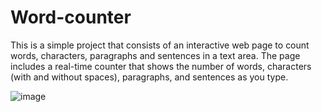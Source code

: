 # Word-counter

This is a simple project that consists of an interactive web page to count words, characters, paragraphs and sentences in a text area. The page includes a real-time counter that shows the number of words, characters (with and without spaces), paragraphs, and sentences as you type.

![image](https://github.com/mrgiann/word-counter/assets/82038942/58926336-b10a-4a43-9e7c-f3ac5bbab868)

